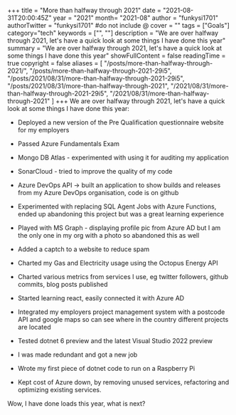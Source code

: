 +++
title = "More than halfway through 2021"
date = "2021-08-31T20:00:45Z"
year = "2021"
month= "2021-08"
author = "funkysi1701"
authorTwitter = "funkysi1701" #do not include @
cover = ""
tags = ["Goals"]
category="tech"
keywords = ["", ""]
description = "We are over halfway through 2021, let's have a quick look at some things I have done this year"
summary = "We are over halfway through 2021, let's have a quick look at some things I have done this year"
showFullContent = false
readingTime = true
copyright = false
aliases = [
    "/posts/more-than-halfway-through-2021/",
    "/posts/more-than-halfway-through-2021-29i5",
    "/posts/2021/08/31/more-than-halfway-through-2021-29i5",
    "/posts/2021/08/31/more-than-halfway-through-2021",
    "/2021/08/31/more-than-halfway-through-2021-29i5",
    "/2021/08/31/more-than-halfway-through-2021"
]
+++
We are over halfway through 2021, let's have a quick look at some things I have done this year:

- Deployed a new version of the Pre Qualification questionnaire website for my employers 

- Passed Azure Fundamentals Exam

- Mongo DB Atlas - experimented with using it for auditing my application

- SonarCloud - tried to improve the quality of my code

- Azure DevOps API -> built an application to show builds and releases from my Azure DevOps organisation, code is on github

- Experimented with replacing SQL Agent Jobs with Azure Functions, ended up abandoning this project but was a great learning experience

- Played with MS Graph - displaying profile pic from Azure AD but I am the only one in my org with a photo so abandoned this as well

- Added a captch to a website to reduce spam

- Charted my Gas and Electricity usage using the Octopus Energy API

- Charted various metrics from services I use, eg twitter followers, github commits, blog posts published

- Started learning react, easily connected it with Azure AD

- Integrated my employers project management system with a postcode API and google maps so can see where in the country different projects are located

- Tested dotnet 6 preview and the latest Visual Studio 2022 preview

- I was made redundant and got a new job

- Wrote my first piece of dotnet code to run on a Raspberry Pi

- Kept cost of Azure down, by removing unused services, refactoring and optimizing existing services.

Wow, I have done loads this year, what is next?